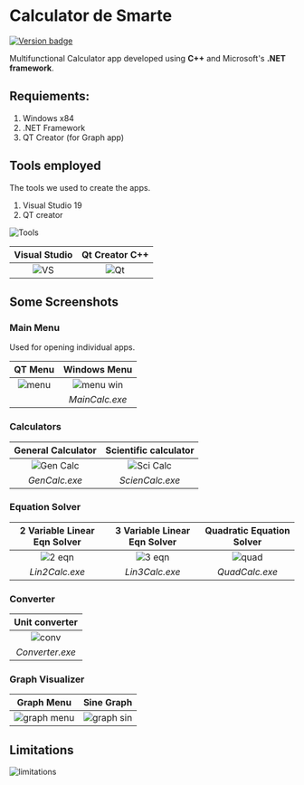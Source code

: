 # Calculator de Smarte

[![Version badge](https://img.shields.io/badge/Version-v.0.1-blue.svg)](https://shields.io/)

Multifunctional Calculator app developed using __C++__ and Microsoft's __.NET framework__.
 
## Requiements:

1. Windows x84
2. .NET Framework
3. QT Creator (for Graph app)

## Tools employed

The tools we used to create the apps.

1. Visual Studio 19
2. QT creator 

![Tools](https://github.com/sthasam2/Calculator-de-Smarte/blob/master/readmefiles/Screenshot%20(37).png)

| **Visual Studio** | **Qt Creator C++** |
| :---: | :---: |
| ![VS](https://github.com/sthasam2/Calculator-de-Smarte/blob/master/readmefiles/Screenshot%20(38).png) | ![Qt](https://github.com/sthasam2/Calculator-de-Smarte/blob/master/readmefiles/Screenshot%20(39).png) |

## Some Screenshots

### Main Menu

Used for opening individual apps.

| **QT Menu** | **Windows Menu** |
| :---: | :---: |
| ![menu](https://github.com/sthasam2/Calculator-de-Smarte/blob/master/readmefiles/Picture1.gif) | ![menu win](https://github.com/sthasam2/Calculator-de-Smarte/blob/master/readmefiles/Picture10.png) |
| | _MainCalc.exe_ |

### Calculators

| **General Calculator** | **Scientific calculator** |
| :---: | :---: |
| ![Gen Calc](https://github.com/sthasam2/Calculator-de-Smarte/blob/master/readmefiles/Picture2.gif) | ![Sci Calc](https://github.com/sthasam2/Calculator-de-Smarte/blob/master/readmefiles/Picture3.gif) |
| _GenCalc.exe_ | _ScienCalc.exe_ |

### Equation Solver
| **2 Variable Linear Eqn Solver** | **3 Variable Linear Eqn Solver** | **Quadratic Equation Solver** |
| :---: | :---: | :---: |
| ![2 eqn](https://github.com/sthasam2/Calculator-de-Smarte/blob/master/readmefiles/Picture4.gif) | ![3 eqn](https://github.com/sthasam2/Calculator-de-Smarte/blob/master/readmefiles/Picture5.gif) | ![quad](https://github.com/sthasam2/Calculator-de-Smarte/blob/master/readmefiles/Picture6.gif) |
|_Lin2Calc.exe_|_Lin3Calc.exe_|_QuadCalc.exe_|


### Converter

| **Unit converter** |
| :---: |
| ![conv](https://github.com/sthasam2/Calculator-de-Smarte/blob/master/readmefiles/Picture7.gif) |
| _Converter.exe_ |

### Graph Visualizer

|__Graph Menu__ | __Sine Graph__ |
|:---:|:---:|
|![graph menu](https://github.com/sthasam2/Calculator-de-Smarte/blob/master/readmefiles/Picture9.png)|![graph sin](https://github.com/sthasam2/Calculator-de-Smarte/blob/master/readmefiles/Picture8.gif)|

## Limitations

![limitations](https://github.com/sthasam2/Calculator-de-Smarte/blob/master/readmefiles/Screenshot%20(40).png)


